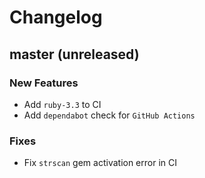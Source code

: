 # Changelog

## master (unreleased)

### New Features

* Add `ruby-3.3` to CI
* Add `dependabot` check for `GitHub Actions`

### Fixes

* Fix `strscan` gem activation error in CI
